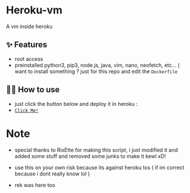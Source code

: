 # Heroku-vm

A vm inside heroku

## ✨ Features

- root access
- preinstalled python3, pip3, node.js, java, vim, nano, neofetch, etc... ( want to install something ? just for this repo and edit the `Dockerfile`

## 💁‍♀️ How to use

- just click the button below and deploy it in heroku : 
- [`Click Me!`](https://dashboard.heroku.com/new?template=https%3A%2F%2Fgithub.com%2FRekulous%2FHeroku-vm)

# Note

- special thanks to RixEtte for making this script, i just modified it and added some stuff and removed some junks to make it kewl xD!
- use this on your own risk because its against heroku tos ( if im correct because i dont really know lol )

- rek was here too
